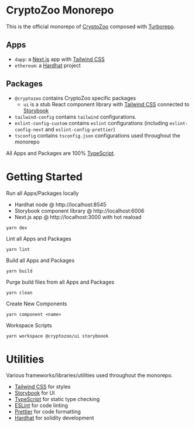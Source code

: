 # CryptoZoo Monorepo

This is the official monorepo of [CryptoZoo](https://cryptozoo.co/) composed with [Turborepo](https://turborepo.org/).

## Apps
- `dapp`: a [Next.js](https://nextjs.org) app with [Tailwind CSS](https://tailwindcss.com/)
- `ethereum`: a [Hardhat](https://hardhat.org/) project

## Packages
- `@cryptozoo` contains CryptoZoo specific packages
  - `ui` is a stub React component library with [Tailwind CSS](https://tailwindcss.com/) connected to [Storybook](https://storybook.js.org/)
- `tailwind-config` contains `tailwind` configurations.
- `eslint-config-custom` contains `eslint` configurations (including `eslint-config-next` and `eslint-config-prettier`)
- `tsconfig` contains `tsconfig.json` configurations used throughout the monorepo

All Apps and Packages are 100% [TypeScript](https://www.typescriptlang.org/).

# Getting Started

Run all Apps/Packages locally
- Hardhat node @ http://localhost:8545
- Storybook component library @ http://localhost:6006
- Next.js app @ http://localhost:3000 with hot reaload
```shell
yarn dev
```

Lint all Apps and Packages
```shell
yarn lint
```

Build all Apps and Packages
```shell
yarn build
```

Purge build files from all Apps and Packages
```shell
yarn clean
```

Create New Components
```shell
yarn component <name>
```

Workspace Scripts
```shell
yarn workspace @cryptozoo/ui storyboook
```

# Utilities
Various frameworks/libraries/utilities used throughout the monorepo.
- [Tailwind CSS](https://tailwindcss.com/) for styles
- [Storybook](https://storybook.js.org/) for UI
- [TypeScript](https://www.typescriptlang.org/) for static type checking
- [ESLint](https://eslint.org/) for code linting
- [Prettier](https://prettier.io) for code formatting
- [Hardhat](https://hardhat.org/) for solidity development
